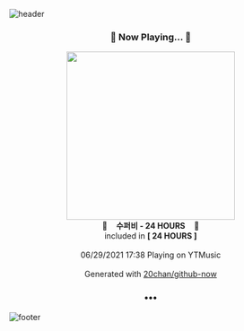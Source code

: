 ![header](https://capsule-render.vercel.app/api?type=wave&height=170&section=header&text=Hi.%20I'm%20SHIFT&fontColor=090707&fontAlignX=45&fontAlignY=65&fontSize=100)

<h3 align="center">🎵 Now Playing... 🎵</h3>
<p align="center">
  <a href="https://music.youtube.com/watch?v=VyVNyaZcRbg">
    <img width="300" src="https://lh3.googleusercontent.com/5iy5jcU5u3TQCCDqJ-9bIhVUO1_9531q9KUPukZiAtusaROSnLCPufqCI5S6ASLztliMqilGqscinoZe">
  </a>
  <br>
  🎵&nbsp&nbsp&nbsp <b>수퍼비 - 24 HOURS</b> &nbsp&nbsp&nbsp🎵
  <br>
  included in <b>[ 24 HOURS ]</b>
  
  <br />
  <br />
  06/29/2021 17:38 Playing on YTMusic
  <br />
  <br />
  Generated with <a href="https://github.com/20chan/github-now">20chan/github-now</a>
</p>

<h3 align="center">•••</h3>

![footer](https://capsule-render.vercel.app/api?type=wave&height=150&section=footer)
